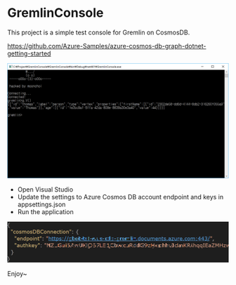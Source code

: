 # GremlinConsole

This project is a simple test console for Gremlin on CosmosDB.

https://github.com/Azure-Samples/azure-cosmos-db-graph-dotnet-getting-started

![](https://github.com/dotnetpower/GremlinConsole/blob/master/GremlinConsole/console.png)

* Open Visual Studio
* Update the settings to Azure Cosmos DB account endpoint and keys in appsettings.json
* Run the application

![](https://github.com/dotnetpower/GremlinConsole/blob/master/GremlinConsole/appsettings.png)

Enjoy~
